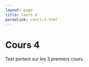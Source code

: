 ```yaml
---
layout: page
title: Cours 4
permalink: cours-4.html
---
```


# Cours 4

Test portant sur les 3 premiers cours.

